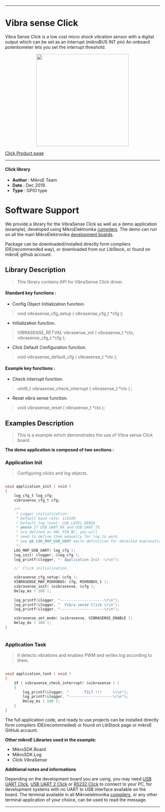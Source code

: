 

---
# Vibra sense Click

Vibra Sense Click is a low cost micro shock vibration sensor with a digital output which can be set as an Interrupt (mikroBUS INT pin) An onboard potentiometer lets you set the interrupt threshold.

<p align="center">
  <img src="https://download.mikroe.com/images/click_for_ide/vibrasense_click.png" height=300px>
</p>

[Click Product page](https://www.mikroe.com/vibra-sense-click)

---


#### Click library 

- **Author**        : MikroE Team
- **Date**          : Dec 2019.
- **Type**          : GPIO type


# Software Support

We provide a library for the VibraSense Click 
as well as a demo application (example), developed using MikroElektronika 
[compilers](https://shop.mikroe.com/compilers). 
The demo can run on all the main MikroElektronika [development boards](https://shop.mikroe.com/development-boards).

Package can be downloaded/installed directly form compilers IDE(recommended way), or downloaded from our LibStock, or found on mikroE github account. 

## Library Description

> This library contains API for VibraSense Click driver.

#### Standard key functions :

- Config Object Initialization function.
> void vibrasense_cfg_setup ( vibrasense_cfg_t *cfg ); 
 
- Initialization function.
> VIBRASENSE_RETVAL vibrasense_init ( vibrasense_t *ctx, vibrasense_cfg_t *cfg );

- Click Default Configuration function.
> void vibrasense_default_cfg ( vibrasense_t *ctx );


#### Example key functions :

- Check interrupt function.
> uint8_t vibrasense_check_interrupt ( vibrasense_t *ctx ) ;
 
- Reset vibra sense function.
> void vibrasense_reset ( vibrasense_t *ctx );

## Examples Description

> 
> This is a example which demonstrates the use of Vibra sense Click board.
> 

**The demo application is composed of two sections :**

### Application Init 

>
> Configuring clicks and log objects.
> 

```c

void application_init ( void )
{
    log_cfg_t log_cfg;
    vibrasense_cfg_t cfg;

    /** 
     * Logger initialization.
     * Default baud rate: 115200
     * Default log level: LOG_LEVEL_DEBUG
     * @note If USB_UART_RX and USB_UART_TX 
     * are defined as HAL_PIN_NC, you will 
     * need to define them manually for log to work. 
     * See @b LOG_MAP_USB_UART macro definition for detailed explanation.
     */
    LOG_MAP_USB_UART( log_cfg );
    log_init( &logger, &log_cfg );
    log_printf(&logger, "- Application Init -\r\n");

    //  Click initialization.

    vibrasense_cfg_setup( &cfg );
    VIBRASENSE_MAP_MIKROBUS( cfg, MIKROBUS_1 );
    vibrasense_init( &vibrasense, &cfg );
    Delay_ms ( 100 );
    
    log_printf(&logger, "--------------------\r\n");
    log_printf(&logger, "  Vibra sense Click \r\n");
    log_printf(&logger, "--------------------\r\n");

    vibrasense_set_mode( &vibrasense, VIBRASENSE_ENABLE );
    Delay_ms ( 100 );
}
  
```

### Application Task

>
> It detects vibrations and enables PWM and writes log according to them.
> 

```c

void application_task ( void )
{
    if ( vibrasense_check_interrupt( &vibrasense ) )
    {
        log_printf(&logger, "       TILT !!!     \r\n");
        log_printf(&logger, "--------------------\r\n");
        Delay_ms ( 100 );
    }
} 

```

The full application code, and ready to use projects can be  installed directly form compilers IDE(recommneded) or found on LibStock page or mikroE GitHub accaunt.

**Other mikroE Libraries used in the example:** 

- MikroSDK.Board
- MikroSDK.Log
- Click.VibraSense

**Additional notes and informations**

Depending on the development board you are using, you may need 
[USB UART Click](https://shop.mikroe.com/usb-uart-click), 
[USB UART 2 Click](https://shop.mikroe.com/usb-uart-2-click) or 
[RS232 Click](https://shop.mikroe.com/rs232-click) to connect to your PC, for 
development systems with no UART to USB interface available on the board. The 
terminal available in all Mikroelektronika 
[compilers](https://shop.mikroe.com/compilers), or any other terminal application 
of your choice, can be used to read the message.



---
